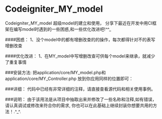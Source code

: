 # Codeigniter_MY_model

Codeigniter_MY_model  超级model的建立和使用，
分享下最近在开发中用CI框架在编写model时遇到的一些困惑,和一些优化改进吧!_^_^_

####困惑：
1、没个model中的都有增删改查的的操作，每次都得针对不的表写增删改查

####优化改进：
1、在MY_model中写增删改查可供每个model来继承，就减少了重复事情

###安装方法:
把application/core/MY_model.php和application/core/MY_Controller.php 放到你应用同样的位置即可：

###详细：
代码中已经有非常详细的注释，请直接查看源代码和相关使用事例。

###说明：
由于该用法是从项目中抽取出来并修改了一些名称和注释,如有错误，请认真调试或修改来符合你的需求,
你也可以在此基础上继续封装你想要共用的方法！.^_^.